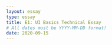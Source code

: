 ```yaml
---
layout: essay
type: essay
title: E1: UI Basics Technical Essay
# All dates must be YYYY-MM-DD format!
date: 2020-09-15
---
```



